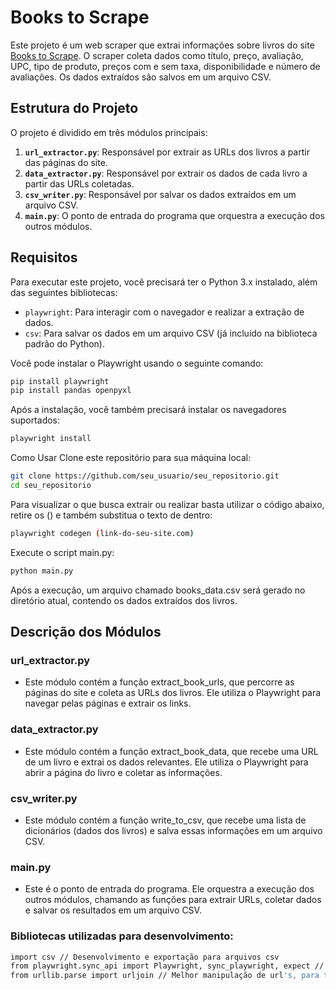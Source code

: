 
# Books to Scrape

Este projeto é um web scraper que extrai informações sobre livros do site [Books to Scrape](http://books.toscrape.com/). O scraper coleta dados como título, preço, avaliação, UPC, tipo de produto, preços com e sem taxa, disponibilidade e número de avaliações. Os dados extraídos são salvos em um arquivo CSV.

## Estrutura do Projeto

O projeto é dividido em três módulos principais:

1. **`url_extractor.py`**: Responsável por extrair as URLs dos livros a partir das páginas do site.
2. **`data_extractor.py`**: Responsável por extrair os dados de cada livro a partir das URLs coletadas.
3. **`csv_writer.py`**: Responsável por salvar os dados extraídos em um arquivo CSV.
4. **`main.py`**: O ponto de entrada do programa que orquestra a execução dos outros módulos.

## Requisitos

Para executar este projeto, você precisará ter o Python 3.x instalado, além das seguintes bibliotecas:

- `playwright`: Para interagir com o navegador e realizar a extração de dados.
- `csv`: Para salvar os dados em um arquivo CSV (já incluído na biblioteca padrão do Python).

Você pode instalar o Playwright usando o seguinte comando:

```bash
pip install playwright
pip install pandas openpyxl
```
Após a instalação, você também precisará instalar os navegadores suportados:  
```bash
playwright install
```
Como Usar
Clone este repositório para sua máquina local:
```bash
git clone https://github.com/seu_usuario/seu_repositorio.git
cd seu_repositorio
```
Para visualizar o que busca extrair ou realizar basta utilizar o código abaixo, retire os () e também substitua o texto de dentro:
```bash
playwright codegen (link-do-seu-site.com)
```
Execute o script main.py:
```bash
python main.py
```
Após a execução, um arquivo chamado books_data.csv será gerado no diretório atual, contendo os dados extraídos dos livros.
## Descrição dos Módulos
### url_extractor.py
- Este módulo contém a função extract_book_urls, que percorre as páginas do site e coleta as URLs dos livros. Ele utiliza o Playwright para navegar pelas páginas e extrair os links.

### data_extractor.py
- Este módulo contém a função extract_book_data, que recebe uma URL de um livro e extrai os dados relevantes. Ele utiliza o Playwright para abrir a página do livro e coletar as informações.

### csv_writer.py
- Este módulo contém a função write_to_csv, que recebe uma lista de dicionários (dados dos livros) e salva essas informações em um arquivo CSV.

### main.py
- Este é o ponto de entrada do programa. Ele orquestra a execução dos outros módulos, chamando as funções para extrair URLs, coletar dados e salvar os resultados em um arquivo CSV.

### Bibliotecas utilizadas para desenvolvimento:
```bash
import csv // Desenvolvimento e exportação para arquivos csv
from playwright.sync_api import Playwright, sync_playwright, expect // Funções de playwright
from urllib.parse import urljoin // Melhor manipulação de url's, para tratamento, requisições, etc.
```
